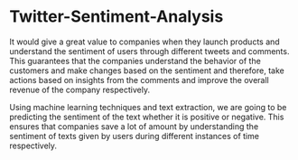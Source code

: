 # Twitter-Sentiment-Analysis

It would give a great value to companies when they launch products and understand the sentiment of users through different tweets and comments. This guarantees that the companies understand the behavior of the customers and make changes based on the sentiment and therefore, take actions based on insights from the comments and improve the overall revenue of the company respectively. 

Using machine learning techniques and text extraction, we are going to be predicting the sentiment of the text whether it is positive or negative. This ensures that companies save a lot of amount by understanding the sentiment of texts given by users during different instances of time respectively. 
